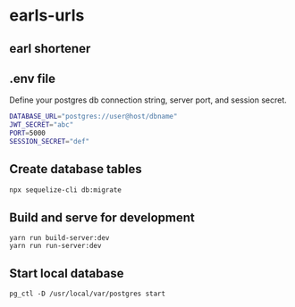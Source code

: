 # earls-urls

## earl shortener

## .env file
Define your postgres db connection string, server port, and session secret.

```sh
DATABASE_URL="postgres://user@host/dbname"
JWT_SECRET="abc"
PORT=5000
SESSION_SECRET="def"
```

## Create database tables
```sh
npx sequelize-cli db:migrate
```

## Build and serve for development
```
yarn run build-server:dev
yarn run run-server:dev
```

## Start local database
```
pg_ctl -D /usr/local/var/postgres start
```